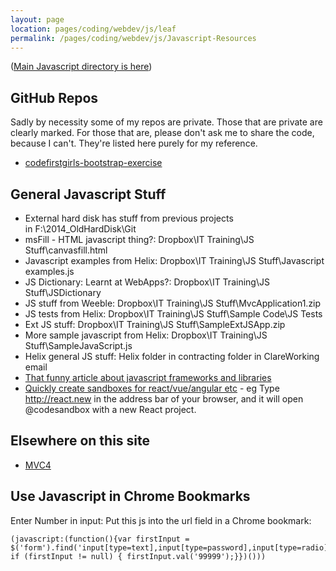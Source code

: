 ```yaml
---
layout: page
location: pages/coding/webdev/js/leaf
permalink: /pages/coding/webdev/js/Javascript-Resources
---
```


([Main Javascript directory is here](/pages/coding/webdev/Javascript))

## GitHub Repos 

Sadly by necessity some of my repos are private. Those that are private are clearly marked. For those that are, please don't ask me to share the code, because I can't. They're listed here purely for my reference.

- [codefirstgirls-bootstrap-exercise](https://github.com/claresudbery/codefirstgirls-bootstrap-exercise)

## General Javascript Stuff

- External hard disk has stuff from previous projects in F:\2014_OldHardDisk\Git
- msFill - HTML javascript thing?: Dropbox\IT Training\JS Stuff\canvasfill.html
- Javascript examples from Helix: Dropbox\IT Training\JS Stuff\Javascript examples.js
- JS Dictionary: Learnt at WebApps?: Dropbox\IT Training\JS Stuff\JSDictionary
- JS stuff from Weeble: Dropbox\IT Training\JS Stuff\MvcApplication1.zip
- JS tests from Helix: Dropbox\IT Training\JS Stuff\Sample Code\JS Tests
- Ext JS stuff: Dropbox\IT Training\JS Stuff\SampleExtJSApp.zip
- More sample javascript from Helix: Dropbox\IT Training\JS Stuff\SampleJavaScript.js
- Helix general JS stuff: Helix folder in contracting folder in ClareWorking email
- [That funny article about javascript frameworks and libraries](https://hackernoon.com/how-it-feels-to-learn-javascript-in-2016-d3a717dd577f) 
- [Quickly create sandboxes for react/vue/angular etc](https://twitter.com/CompuIves/status/1291020566221205511) - eg Type http://react.new in the address bar of your browser, and it will open @codesandbox with a new React project.

## Elsewhere on this site

- [MVC4](/pages/coding/dotnet/MVC4)

## Use Javascript in Chrome Bookmarks

Enter Number in input: Put this js into the url field in a Chrome bookmark:

```
(javascript:(function(){var firstInput = $('form').find('input[type=text],input[type=password],input[type=radio],input[type=checkbox],textarea,select').filter(':visible:first'); if (firstInput != null) { firstInput.val('99999');}})()))
```
